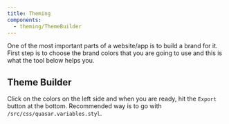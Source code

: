 ```yaml
---
title: Theming
components:
  - theming/ThemeBuilder
---
```


One of the most important parts of a website/app is to build a brand for it. First step is to choose the brand colors that you are going to use and this is what the tool below helps you.

## Theme Builder

Click on the colors on the left side and when you are ready, hit the `Export` button at the bottom. Recommended way is to go with `/src/css/quasar.variables.styl`.

<theme-builder />
